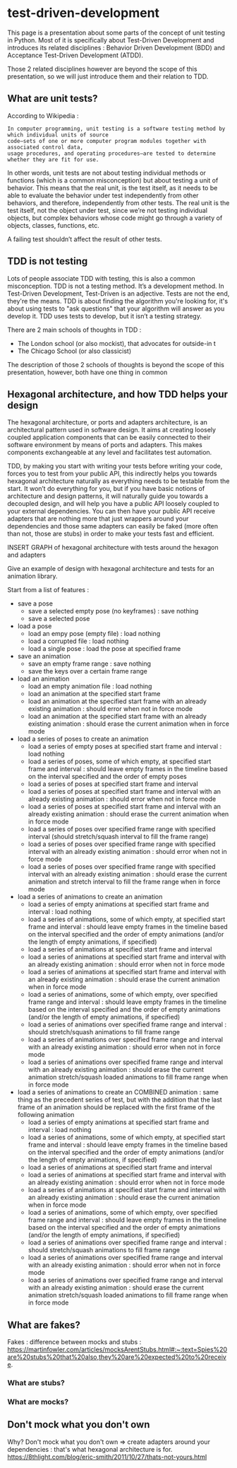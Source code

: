 # test-driven-development

This page is a presentation about some parts of the concept of unit testing in Python. Most of it is specifically about Test-Driven Development and introduces its related disciplines : Behavior Driven Development (BDD) and Acceptance Test-Driven Development (ATDD).

Those 2 related disciplines however are beyond the scope of this presentation, so we will just introduce them and their relation to TDD.

## What are unit tests?
According to Wikipedia : 


    In computer programming, unit testing is a software testing method by which individual units of source
    code—sets of one or more computer program modules together with associated control data,
    usage procedures, and operating procedures—are tested to determine whether they are fit for use.

In other words, unit tests are not about testing individual methods or functions (which is a common misconception) but about testing a unit of behavior. This means that the real unit, is the test itself, as it needs to be able to evaluate the behavior under test independently from other behaviors, and therefore, independently from other tests. The real unit is the test itself, not the object under test, since we’re not testing individual objects, but complex behaviors whose code might go through a variety of objects, classes, functions, etc.

A failing test shouldn’t affect the result of other tests.

## TDD is not testing
Lots of people associate TDD with testing, this is also a common misconception. TDD is not a testing method. It’s a development method.
In Test-Driven Development, Test-Driven is an adjective. Tests are not the end, they're the means.
TDD is about finding the algorithm you're looking for, it's about using tests to "ask questions" that your algorithm will answer as you develop it.
TDD uses tests to develop, but it isn’t a testing strategy.

There are 2 main schools of thoughts in TDD :

* The London school (or also mockist), that advocates for outside-in t
* The Chicago School (or also classicist)

The description of those 2 schools of thoughts is beyond the scope of this presentation, however, both have one thing in common

## Hexagonal architecture, and how TDD helps your design
The hexagonal architecture, or ports and adapters architecture, is an architectural pattern used in software design. It aims at creating loosely coupled application components that can be easily connected to their software environment by means of ports and adapters. This makes components exchangeable at any level and facilitates test automation.

TDD, by making you start with writing your tests before writing your code, forces you to test from your public API, this indirectly helps you towards hexagonal architecture naturally as everything needs to be testable from the start. It won’t do everything for you, but if you have basic notions of architecture and design patterns, it will naturally guide you towards a decoupled design, and will help you have a public API loosely coupled to your external dependencies.
You can then have your public API receive adapters that are nothing more that just wrappers around your dependencies and those same adapters can easily be faked (more often than not, those are stubs) in order to make your tests fast and efficient.

 

INSERT GRAPH of hexagonal architecture with tests around the hexagon and adapters

Give an example of design with hexagonal architecture and tests for an animation library.

Start from a list of features : 

* save a pose
  * save a selected empty pose (no keyframes) : save nothing
  * save a selected pose
* load a pose
  * load an empy pose (empty file) : load nothing
  * load a corrupted file : load nothing
  * load a single pose : load the pose at specified frame
* save an animation
  * save an empty frame range : save nothing 
  * save the keys over a certain frame range
* load an animation
  * load an empty animation file : load nothing
  * load an animation at the specified start frame
  * load an animation at the specified start frame with an already existing animation : should error when not in force mode
  * load an animation at the specified start frame with an already existing animation : should erase the current animation when in force mode
* load a series of poses to create an animation
  * load a series of empty poses at specified start frame and interval : load nothing
  * load a series of poses, some of which empty, at specified start frame and interval : should leave empty frames in the timeline based on the interval specified and the order of empty poses
  * load a series of poses at specified start frame and interval
  * load a series of poses at specified start frame and interval with an already existing animation : should error when not in force mode
  * load a series of poses at specified start frame and interval with an already existing animation : should erase the current animation when in force mode
  * load a series of poses over specified frame range with specified interval (should stretch/squash interval to fill the frame range)
  * load a series of poses over specified frame range with specified interval with an already existing animation : should error when not in force mode
  * load a series of poses over specified frame range with specified interval with an already existing animation : should erase the current animation and stretch interval to fill the frame range when in force mode
* load a series of animations to create an animation
  * load a series of empty animations at specified start frame and interval : load nothing
  * load a series of animations, some of which empty, at specified start frame and interval : should leave empty frames in the timeline based on the interval specified and the order of empty animations (and/or the length of empty animations, if specified)
  * load a series of animations at specified start frame and interval
  * load a series of animations at specified start frame and interval with an already existing animation : should error when not in force mode
  * load a series of animations at specified start frame and interval with an already existing animation : should erase the current animation when in force mode
  * load a series of animations, some of which empty, over specified frame range and interval : should leave empty frames in the timeline based on the interval specified and the order of empty animations (and/or the length of empty animations, if specified)
  * load a series of animations over specified frame range and interval : should stretch/squash animations to fill frame range
  * load a series of animations over specified frame range and interval with an already existing animation : should error when not in force mode
  * load a series of animations over specified frame range and interval with an already existing animation : should erase the current animation stretch/squash loaded animations to fill frame range when in force mode
* load a series of animations to create an COMBINED animation : same thing as the precedent series of test, but with the addition that the last frame of an animation should be replaced with the first frame of the following animation
  * load a series of empty animations at specified start frame and interval : load nothing
  * load a series of animations, some of which empty, at specified start frame and interval : should leave empty frames in the timeline based on the interval specified and the order of empty animations (and/or the length of empty animations, if specified)
  * load a series of animations at specified start frame and interval
  * load a series of animations at specified start frame and interval with an already existing animation : should error when not in force mode
  * load a series of animations at specified start frame and interval with an already existing animation : should erase the current animation when in force mode
  * load a series of animations, some of which empty, over specified frame range and interval : should leave empty frames in the timeline based on the interval specified and the order of empty animations (and/or the length of empty animations, if specified)
  * load a series of animations over specified frame range and interval : should stretch/squash animations to fill frame range
  * load a series of animations over specified frame range and interval with an already existing animation : should error when not in force mode
  * load a series of animations over specified frame range and interval with an already existing animation : should erase the current animation stretch/squash loaded animations to fill frame range when in force mode

## What are fakes? 
Fakes : difference between mocks and stubs : https://martinfowler.com/articles/mocksArentStubs.html#:~:text=Spies%20are%20stubs%20that%20also,they%20are%20expected%20to%20receive.

### What are stubs?

### What are mocks?

## Don't mock what you don't own
Why?
Don't mock what you don't own => create adapters around your dependencies : that's what hexagonal architecture is for.
https://8thlight.com/blog/eric-smith/2011/10/27/thats-not-yours.html

